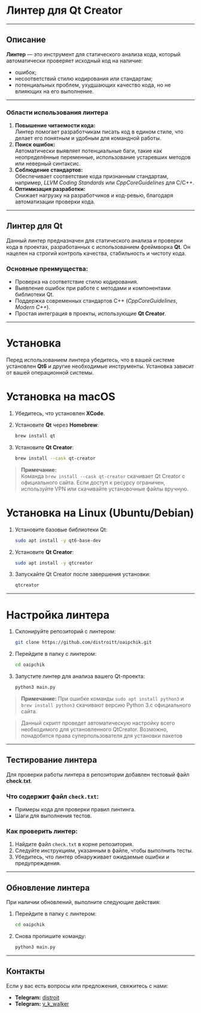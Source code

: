 # Линтер для Qt Creator

---

## Описание

**Линтер** — это инструмент для статического анализа кода, который автоматически проверяет исходный код на наличие:
- ошибок;
- несоответствий стилю кодирования или стандартам;
- потенциальных проблем, ухудшающих качество кода, но не влияющих на его выполнение.
  
---
### Области использования линтера

1. **Повышение читаемости кода:**  
   Линтер помогает разработчикам писать код в едином стиле, что делает его понятным и удобным для командной работы.
2. **Поиск ошибок:**  
   Автоматически выявляет потенциальные баги, такие как неопределённые переменные, использование устаревших методов или неверный синтаксис.
3. **Соблюдение стандартов:**  
   Обеспечивает соответствие кода признанным стандартам, например, *LLVM Coding Standards* или *CppCoreGuidelines* для C/C++.
4. **Оптимизация разработки:**  
   Снижает нагрузку на разработчиков и код-ревью, благодаря автоматизации проверки кода.

---

## Линтер для Qt

Данный линтер предназначен для статического анализа и проверки кода в проектах, разработанных с использованием фреймворка **Qt**. Он нацелен на строгий контроль качества, стабильность и чистоту кода.

### Основные преимущества:
- Проверка на соответствие стилю кодирования.
- Выявление ошибок при работе с методами и компонентами библиотеки Qt.
- Поддержка современных стандартов C++ (*CppCoreGuidelines*, *Modern C++*).
- Простая интеграция в проекты, использующие **Qt Creator**.

---

# Установка

Перед использованием линтера убедитесь, что в вашей системе установлен **Qt6** и другие необходимые инструменты. Установка зависит от вашей операционной системы.

# Установка на macOS

1. Убедитесь, что установлен **XCode**.  
2. Установите **Qt** через **Homebrew**:
   
   ```bash
   brew install qt
   ```
3. Установите **Qt Creator**:
   
   ```bash
   brew install --cask qt-creator
   ```
> **Примечание:**  
> Команда `brew install --cask qt-creator` скачивает Qt Creator с официального сайта. Если доступ к ресурсу ограничен, используйте VPN или скачивайте установочные файлы вручную.

# Установка на Linux (Ubuntu/Debian)

1. Установите базовые библиотеки Qt:
   
   ```bash
   sudo apt install -y qt6-base-dev
   ```
2. Установите **Qt Creator**:
   ```bash
   sudo apt install -y qtcreator
   ```
3. Запускайте Qt Creator после завершения установки:
   ```bash
   qtcreator
   ```

---

# Настройка линтера

1. Склонируйте репозиторий с линтером:
   
   ```bash
   git clone https://github.com/distroitt/oaipchik.git
   ```
2. Перейдите в папку с линтером:
   ```bash
   cd oaipchik
   ```
3. Запустите линтер для анализа вашего Qt-проекта:
   ```bash
   python3 main.py
   ```
> **Примечание:**
> При ошибке команды `sudo apt install python3` и `brew install python3` скачивают версию Python 3.с официального сайта.

> Данный скрипт проведет автоматическую настройку всего необходимого для установленного QtCreator. Возможно, понадобятся права суперпользователя для установки пакетов
---

## Тестирование линтера

Для проверки работы линтера в репозитории добавлен тестовый файл **check.txt**.

### Что содержит файл `check.txt`:
- Примеры кода для проверки правил линтинга.
- Шаги для выполнения тестов.

### Как проверить линтер:

1. Найдите файл `check.txt` в корне репозитория.
2. Следуйте инструкциям, указанным в файле, чтобы выполнить тесты.
3. Убедитесь, что линтер обнаруживает ожидаемые ошибки и предупреждения.
---

## Обновление линтера 

При наличии обновлений, выполните следующие действия: 

1. Перейдите в папку с линтером:
   
   ```bash
   cd oaipchik
   ```
3. Снова пропишите команду:
   
   ```bash
   python3 main.py
   ``````
---
## Контакты

Если у вас есть вопросы или предложения, свяжитесь с нами:

- **Telegram:** [distroit](https://t.me/distroit)
- **Telegram:** [v_k_walker](https://t.me/v_k_walker)




